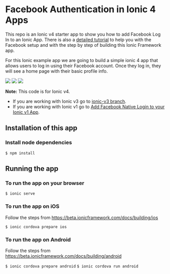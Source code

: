# Facebook Authentication in Ionic 4 Apps

This repo is an Ionic v4 starter app to show you how to add Facebook Log In to an Ionic App. There is also a [detailed tutorial](https://ionicthemes.com/tutorials/about/facebook-authentication-in-ionic3-apps) to help you with the Facebook setup and with the step by step of building this Ionic Framework app.


For this Ionic example app we are going to build a simple ionic 4 app that allows users to log in using their Facebook account. Once they log in, they will see a home page with their basic profile info.

![](https://s3-us-west-2.amazonaws.com/ionicthemes/tutorials/screenshots/facebook-login/ionic4/ionic4-facebook-login.jpeg)
![](https://s3-us-west-2.amazonaws.com/ionicthemes/tutorials/screenshots/facebook-login/ionic4/ionic4-fb-login.jpeg)
![](https://s3-us-west-2.amazonaws.com/ionicthemes/tutorials/screenshots/facebook-login/ionic4/ionic4-social-login.png)

**Note:** This code is for Ionic v4.
- If you are working with Ionic v3 go to [ionic-v3 branch](https://github.com/ionicthemes/ionic3-facebook-login).
- If you are working with Ionic v1 go to [Add Facebook Native Login to your Ionic v1 App](https://ionicthemes.com/tutorials/about/native-facebook-login-with-ionic-framework).



## Installation of this app

### Install node dependencies
`$ npm install`


## Running the app

### To run the app on your browser
`$ ionic serve`

### To run the app on iOS
Follow the steps from https://beta.ionicframework.com/docs/building/ios

`$ ionic cordova prepare ios`

### To run the app on Android
Follow the steps from https://beta.ionicframework.com/docs/building/android

`$ ionic cordova prepare android`
`$ ionic cordova run android`
